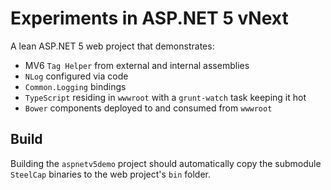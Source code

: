 # Experiments in ASP.NET 5 vNext #

A lean ASP.NET 5 web project that demonstrates:

- MV6 `Tag Helper` from external and internal assemblies
- `NLog` configured via code
- `Common.Logging` bindings
- `TypeScript` residing in `wwwroot` with a `grunt-watch` task keeping it hot
- `Bower` components deployed to and consumed from `wwwroot`

## Build
Building the `aspnetv5demo` project should automatically copy the submodule `SteelCap` binaries to the web project's `bin` folder.
